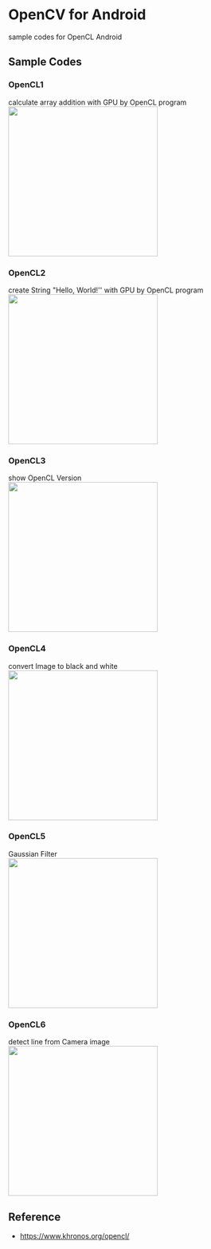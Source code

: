 OpenCV for Android 
===============

sample codes for OpenCL Android<br/>

## Sample Codes  <br/>


### OpenCL1  <br/>
calculate array addition with GPU by OpenCL program <br/>
<image src="https://raw.githubusercontent.com/ohwada/Android_Samples/master/OpenCL1/screenshot/opencl1_main.png" width="300" /><br/>

### OpenCL2  <br/>
create String "Hello, World!'' with GPU by OpenCL program <br/>
<image src="https://raw.githubusercontent.com/ohwada/Android_Samples/master/OpenCL2/screenshot/opencl2_main.png" width="300" /><br/>

### OpenCL3  <br/>
show OpenCL Version <br/>
<image src="https://raw.githubusercontent.com/ohwada/Android_Samples/master/OpenCL3/screenshot/opencl3_main.png" width="300" /><br/>

### OpenCL4  <br/>
convert Image to black and white <br/>
<image src="https://raw.githubusercontent.com/ohwada/Android_Samples/master/OpenCL4/screenshot/opencl4_touch.png" width="300" /><br/>

### OpenCL5  <br/>
Gaussian Filter <br/>
<image src="https://raw.githubusercontent.com/ohwada/Android_Samples/master/OpenCL5/screenshot/opencl5_ gaussian_filter.png" width="300" /><br/>

### OpenCL6  <br/>
 detect line from Camera image <br/>
<image src="https://raw.githubusercontent.com/ohwada/Android_Samples/master/OpenCL6/screenshot/opencl6_detect.png" width="300" /><br/>



## Reference <br/>
- https://www.khronos.org/opencl/

